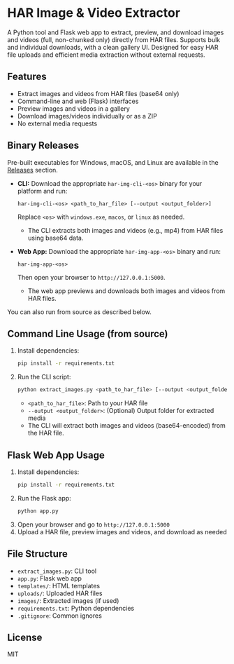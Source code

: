 
# HAR Image & Video Extractor

A Python tool and Flask web app to extract, preview, and download images and videos (full, non-chunked only) directly from HAR files. Supports bulk and individual downloads, with a clean gallery UI. Designed for easy HAR file uploads and efficient media extraction without external requests.


## Features
- Extract images and videos from HAR files (base64 only)
- Command-line and web (Flask) interfaces
- Preview images and videos in a gallery
- Download images/videos individually or as a ZIP
- No external media requests



## Binary Releases

Pre-built executables for Windows, macOS, and Linux are available in the [Releases](https://github.com/NeilFrancese/har-img-extractor/releases) section.

- **CLI:** Download the appropriate `har-img-cli-<os>` binary for your platform and run:
   ```
   har-img-cli-<os> <path_to_har_file> [--output <output_folder>]
   ```
   Replace `<os>` with `windows.exe`, `macos`, or `linux` as needed.
   - The CLI extracts both images and videos (e.g., mp4) from HAR files using base64 data.

- **Web App:** Download the appropriate `har-img-app-<os>` binary and run:
   ```
   har-img-app-<os>
   ```
   Then open your browser to `http://127.0.0.1:5000`.
   - The web app previews and downloads both images and videos from HAR files.

You can also run from source as described below.


## Command Line Usage (from source)

1. Install dependencies:
   ```bash
   pip install -r requirements.txt
   ```
2. Run the CLI script:
   ```bash
   python extract_images.py <path_to_har_file> [--output <output_folder>]
   ```
   - `<path_to_har_file>`: Path to your HAR file
   - `--output <output_folder>`: (Optional) Output folder for extracted media
   - The CLI will extract both images and videos (base64-encoded) from the HAR file.


## Flask Web App Usage

1. Install dependencies:
   ```bash
   pip install -r requirements.txt
   ```
2. Run the Flask app:
   ```bash
   python app.py
   ```
3. Open your browser and go to `http://127.0.0.1:5000`
4. Upload a HAR file, preview images and videos, and download as needed

## File Structure
- `extract_images.py`: CLI tool
- `app.py`: Flask web app
- `templates/`: HTML templates
- `uploads/`: Uploaded HAR files
- `images/`: Extracted images (if used)
- `requirements.txt`: Python dependencies
- `.gitignore`: Common ignores

## License
MIT
